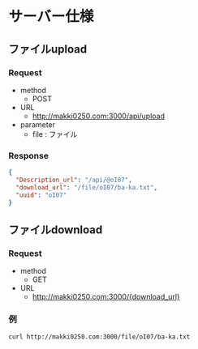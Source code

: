 # サーバー仕様
## ファイルupload
### Request
- method
	- POST
- URL
	- http://makki0250.com:3000/api/upload
- parameter
	- file : ファイル

	
### Response

```json
{
  "Description_url": "/api/@oI07",
  "download_url": "/file/oI07/ba-ka.txt",
  "uuid": "oI07"
}
```
## ファイルdownload
### Request
- method
	- GET
- URL
	- http://makki0250.com:3000/{download_url}

### 例
`curl http://makki0250.com:3000/file/oI07/ba-ka.txt`

